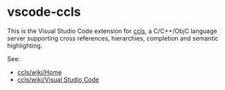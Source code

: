 # vscode-ccls

This is the Visual Studio Code extension for [ccls](https://github.com/MaskRay/ccls),
a C/C++/ObjC language server supporting cross references, hierarchies, completion and semantic highlighting.

See:

* [ccls/wiki/Home](https://github.com/MaskRay/ccls/wiki/Home)
* [ccls/wiki/Visual Studio Code](https://github.com/MaskRay/ccls/wiki/Visual-Studio-Code)
